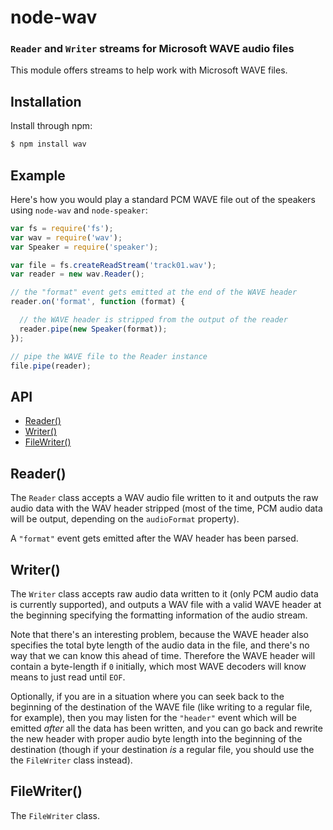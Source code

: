 node-wav
========
### `Reader` and `Writer` streams for Microsoft WAVE audio files

This module offers streams to help work with Microsoft WAVE files.


Installation
------------

Install through npm:

``` bash
$ npm install wav
```


Example
-------

Here's how you would play a standard PCM WAVE file out of the speakers using
`node-wav` and `node-speaker`:

``` javascript
var fs = require('fs');
var wav = require('wav');
var Speaker = require('speaker');

var file = fs.createReadStream('track01.wav');
var reader = new wav.Reader();

// the "format" event gets emitted at the end of the WAVE header
reader.on('format', function (format) {

  // the WAVE header is stripped from the output of the reader
  reader.pipe(new Speaker(format));
});

// pipe the WAVE file to the Reader instance
file.pipe(reader);
```


API
---

  - [Reader()](#reader)
  - [Writer()](#writer)
  - [FileWriter()](#filewriter)

## Reader()

The `Reader` class accepts a WAV audio file written to it and outputs the raw
audio data with the WAV header stripped (most of the time, PCM audio data will
be output, depending on the `audioFormat` property).

A `"format"` event gets emitted after the WAV header has been parsed.

## Writer()

The `Writer` class accepts raw audio data written to it (only PCM audio data is
currently supported), and outputs a WAV file with a valid WAVE header at the
beginning specifying the formatting information of the audio stream.

Note that there's an interesting problem, because the WAVE header also
specifies the total byte length of the audio data in the file, and there's no
way that we can know this ahead of time. Therefore the WAVE header will contain
a byte-length if `0` initially, which most WAVE decoders will know means to
just read until `EOF`.

Optionally, if you are in a situation where you can seek back to the beginning
of the destination of the WAVE file (like writing to a regular file, for
example), then you may listen for the `"header"` event which will be emitted
_after_ all the data has been written, and you can go back and rewrite the new
header with proper audio byte length into the beginning of the destination
(though if your destination _is_ a regular file, you should use the the
`FileWriter` class instead).

## FileWriter()

The `FileWriter` class.
